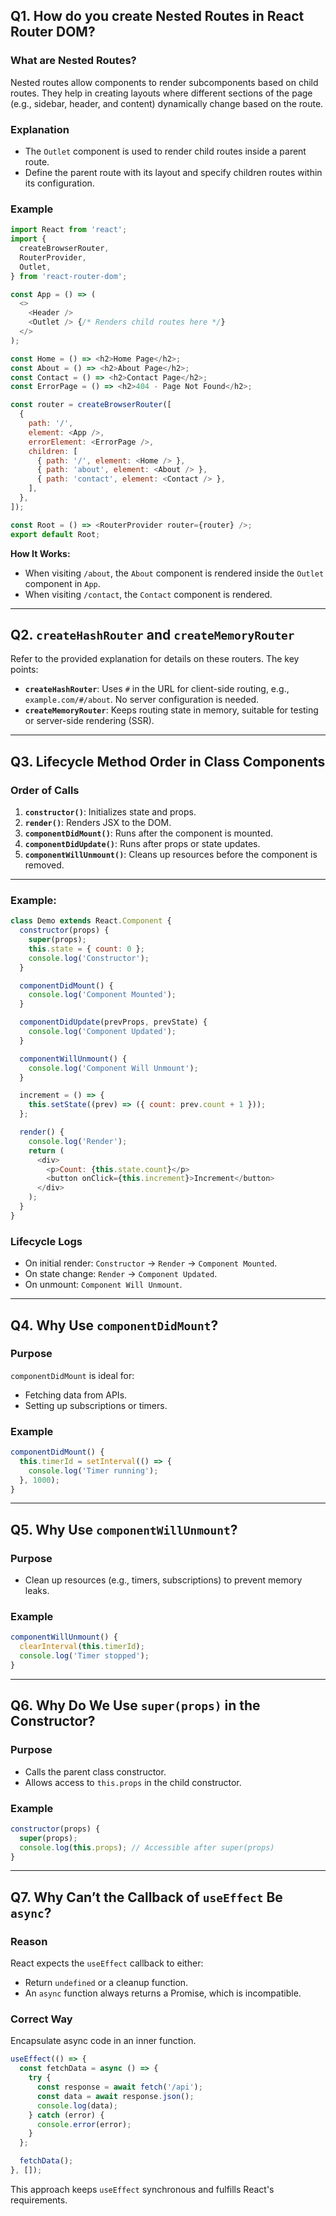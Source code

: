 ## **Q1. How do you create Nested Routes in React Router DOM?**

### **What are Nested Routes?**
Nested routes allow components to render subcomponents based on child routes. They help in creating layouts where different sections of the page (e.g., sidebar, header, and content) dynamically change based on the route.

### **Explanation**
- The `Outlet` component is used to render child routes inside a parent route.
- Define the parent route with its layout and specify children routes within its configuration.

### **Example**
```javascript
import React from 'react';
import {
  createBrowserRouter,
  RouterProvider,
  Outlet,
} from 'react-router-dom';

const App = () => (
  <>
    <Header />
    <Outlet /> {/* Renders child routes here */}
  </>
);

const Home = () => <h2>Home Page</h2>;
const About = () => <h2>About Page</h2>;
const Contact = () => <h2>Contact Page</h2>;
const ErrorPage = () => <h2>404 - Page Not Found</h2>;

const router = createBrowserRouter([
  {
    path: '/',
    element: <App />,
    errorElement: <ErrorPage />,
    children: [
      { path: '/', element: <Home /> },
      { path: 'about', element: <About /> },
      { path: 'contact', element: <Contact /> },
    ],
  },
]);

const Root = () => <RouterProvider router={router} />;
export default Root;
```

**How It Works:**
- When visiting `/about`, the `About` component is rendered inside the `Outlet` component in `App`.
- When visiting `/contact`, the `Contact` component is rendered.

---

## **Q2. `createHashRouter` and `createMemoryRouter`**

Refer to the provided explanation for details on these routers. The key points:
- **`createHashRouter`**: Uses `#` in the URL for client-side routing, e.g., `example.com/#/about`. No server configuration is needed.
- **`createMemoryRouter`**: Keeps routing state in memory, suitable for testing or server-side rendering (SSR).

---

## **Q3. Lifecycle Method Order in Class Components**

### **Order of Calls**
1. **`constructor()`**: Initializes state and props.
2. **`render()`**: Renders JSX to the DOM.
3. **`componentDidMount()`**: Runs after the component is mounted.
4. **`componentDidUpdate()`**: Runs after props or state updates.
5. **`componentWillUnmount()`**: Cleans up resources before the component is removed.

---

### **Example:**
```javascript
class Demo extends React.Component {
  constructor(props) {
    super(props);
    this.state = { count: 0 };
    console.log('Constructor');
  }

  componentDidMount() {
    console.log('Component Mounted');
  }

  componentDidUpdate(prevProps, prevState) {
    console.log('Component Updated');
  }

  componentWillUnmount() {
    console.log('Component Will Unmount');
  }

  increment = () => {
    this.setState((prev) => ({ count: prev.count + 1 }));
  };

  render() {
    console.log('Render');
    return (
      <div>
        <p>Count: {this.state.count}</p>
        <button onClick={this.increment}>Increment</button>
      </div>
    );
  }
}
```

### **Lifecycle Logs**
- On initial render: `Constructor` → `Render` → `Component Mounted`.
- On state change: `Render` → `Component Updated`.
- On unmount: `Component Will Unmount`.

---

## **Q4. Why Use `componentDidMount`?**

### **Purpose**
`componentDidMount` is ideal for:
- Fetching data from APIs.
- Setting up subscriptions or timers.

### **Example**
```javascript
componentDidMount() {
  this.timerId = setInterval(() => {
    console.log('Timer running');
  }, 1000);
}
```

---

## **Q5. Why Use `componentWillUnmount`?**

### **Purpose**
- Clean up resources (e.g., timers, subscriptions) to prevent memory leaks.

### **Example**
```javascript
componentWillUnmount() {
  clearInterval(this.timerId);
  console.log('Timer stopped');
}
```

---

## **Q6. Why Do We Use `super(props)` in the Constructor?**

### **Purpose**
- Calls the parent class constructor.
- Allows access to `this.props` in the child constructor.

### **Example**
```javascript
constructor(props) {
  super(props);
  console.log(this.props); // Accessible after super(props)
}
```

---

## **Q7. Why Can’t the Callback of `useEffect` Be `async`?**

### **Reason**
React expects the `useEffect` callback to either:
- Return `undefined` or a cleanup function.
- An `async` function always returns a Promise, which is incompatible.

### **Correct Way**
Encapsulate async code in an inner function.

```javascript
useEffect(() => {
  const fetchData = async () => {
    try {
      const response = await fetch('/api');
      const data = await response.json();
      console.log(data);
    } catch (error) {
      console.error(error);
    }
  };

  fetchData();
}, []);
``` 

This approach keeps `useEffect` synchronous and fulfills React's requirements.
